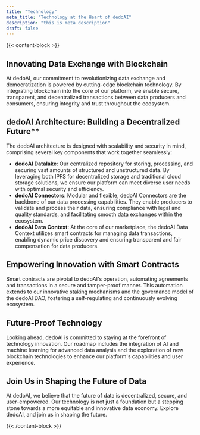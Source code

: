 ```yaml
---
title: "Technology"
meta_title: "Technology at the Heart of dedoAI"
description: "this is meta description"
draft: false
---
```

{{< content-block >}}
## Innovating Data Exchange with Blockchain

At dedoAI, our commitment to revolutionizing data exchange and democratization is powered by cutting-edge blockchain technology. By integrating blockchain into the core of our platform, we enable secure, transparent, and decentralized transactions between data producers and consumers, ensuring integrity and trust throughout the ecosystem.

## dedoAI Architecture: Building a Decentralized Future**

The dedoAI architecture is designed with scalability and security in mind, comprising several key components that work together seamlessly:

* **dedoAI Datalake**: Our centralized repository for storing, processing, and securing vast amounts of structured and unstructured data. By leveraging both IPFS for decentralized storage and traditional cloud storage solutions, we ensure our platform can meet diverse user needs with optimal security and efficiency.
* **dedoAI Connectors**: Modular and flexible, dedoAI Connectors are the backbone of our data processing capabilities. They enable producers to validate and process their data, ensuring compliance with legal and quality standards, and facilitating smooth data exchanges within the ecosystem.
* **dedoAI Data Context**: At the core of our marketplace, the dedoAI Data Context utilizes smart contracts for managing data transactions, enabling dynamic price discovery and ensuring transparent and fair compensation for data producers.

## Empowering Innovation with Smart Contracts

Smart contracts are pivotal to dedoAI's operation, automating agreements and transactions in a secure and tamper-proof manner. This automation extends to our innovative staking mechanisms and the governance model of the dedoAI DAO, fostering a self-regulating and continuously evolving ecosystem.

## Future-Proof Technology

Looking ahead, dedoAI is committed to staying at the forefront of technology innovation. Our roadmap includes the integration of AI and machine learning for advanced data analysis and the exploration of new blockchain technologies to enhance our platform's capabilities and user experience.

## Join Us in Shaping the Future of Data

At dedoAI, we believe that the future of data is decentralized, secure, and user-empowered. Our technology is not just a foundation but a stepping stone towards a more equitable and innovative data economy. Explore dedoAI, and join us in shaping the future.

{{< /content-block >}}

